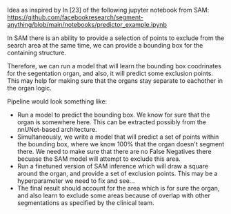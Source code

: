 Idea as inspired by In [23] of the following jupyter notebook from SAM:
https://github.com/facebookresearch/segment-anything/blob/main/notebooks/predictor_example.ipynb

In SAM there is an ability to provide a selection of points to exclude from the search
area at the same time, we can provide a bounding box for the containing structure.

Therefore, we can run a model that will learn the bounding box coodrinates for the
segentation organ, and also, it will predict some exclusion points. This may help for
making sure that the organs stay separate to eachother in the organ logic.

Pipeline would look something like:

- Run a model to predict the bounding box. We know for sure that the organ is somewhere
  here. This can be extracted possibly from the nnUNet-based architecture.
- Simultaneously, we write a model that will predict a set of points within the bounding
  box, where we know 100% that the organ doesn't segment there. We need to make sure that
  there are no False Negatives there becuase the SAM model will attempt to exclude this
  area. 
- Run a finetuned version of SAM inference which will draw a square around the organ, and
  provide a set of exclusion points. This may be a hyperparameter we need to fix and
  see...
- The final result should account for the area which is for sure the organ, and also learn
  to exclude some areas because of overlap with other segmentations as specified by the
  clinical team.